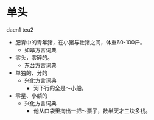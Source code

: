 





# 单头
daen1 teu2
+ 肥育中的青年猪，在小猪与壮猪之间，体重60-100斤。
  * 如皋方言词典
+ 零头，零碎的。
  * 东台方言词典
+ 单独的、分的
  * 兴化方言词典
    - 河下行的全是～小船。
+ 零星、小额的
  * 兴化方言词典
    - 他从口袋里掏出一把～票子，数半天才三块多钱。

